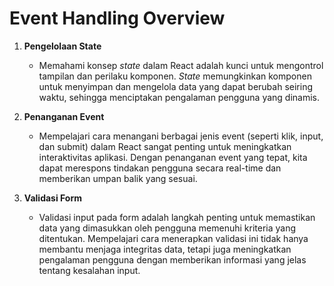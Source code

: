 # Event Handling Overview

1. **Pengelolaan State**
   - Memahami konsep *state* dalam React adalah kunci untuk mengontrol tampilan dan perilaku komponen. *State* memungkinkan komponen untuk menyimpan dan mengelola data yang dapat berubah seiring waktu, sehingga menciptakan pengalaman pengguna yang dinamis.

2. **Penanganan Event**
   - Mempelajari cara menangani berbagai jenis event (seperti klik, input, dan submit) dalam React sangat penting untuk meningkatkan interaktivitas aplikasi. Dengan penanganan event yang tepat, kita dapat merespons tindakan pengguna secara real-time dan memberikan umpan balik yang sesuai.

3. **Validasi Form**
   - Validasi input pada form adalah langkah penting untuk memastikan data yang dimasukkan oleh pengguna memenuhi kriteria yang ditentukan. Mempelajari cara menerapkan validasi ini tidak hanya membantu menjaga integritas data, tetapi juga meningkatkan pengalaman pengguna dengan memberikan informasi yang jelas tentang kesalahan input.


